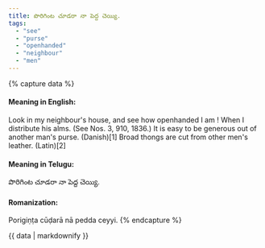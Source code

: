 ```yaml
---
title: పొరిగింట చూడరా నా పెద్ద చెయ్యి.
tags:
  - "see"
  - "purse"
  - "openhanded"
  - "neighbour"
  - "men"
---
```


{% capture data %}
#### Meaning in English:
Look in my neighbour's house, and see how openhanded I am !
When I distribute his alms.
(See Nos. 3, 910, 1836.)
It is easy to be generous out of another man's purse. (Danish)[1]
Broad thongs are cut from other men's leather. (Latin)[2]

#### Meaning in Telugu:
పొరిగింట చూడరా నా పెద్ద చెయ్యి.

#### Romanization:
Porigiṇṭa cūḍarā nā pedda ceyyi.
{% endcapture %}

{{ data | markdownify }}

